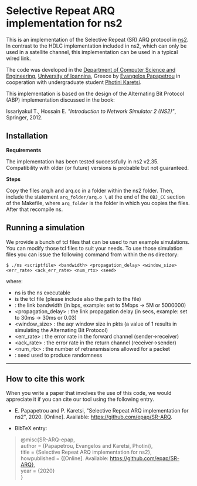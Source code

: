 # Selective Repeat ARQ implementation for ns2

This is an implementation of the Selective Repeat (SR) ARQ protocol in [ns2](https://www.isi.edu/nsnam/ns/). In contrast to the HDLC implementation included in ns2, which can only be used in a satellite channel, this implementation can be used in a typical wired link.

The code was developed in the [Department of Computer Science and Engineering](http://www.cse.uoi.gr/en/index.php?menu=m1), [University of Ioannina](http://www.uoi.gr/en), Greece by [Evangelos Papapetrou](http://cse.uoi.gr/~epap) in cooperation with undergraduate student [Photini Karetsi](https://github.com/pkaretsi).

This implementation is based on the design of the Alternating Bit Protocol (ABP) implementation discussed in the book:

Issariyakul T., Hossain E. _"Introduction to Network Simulator 2 (NS2)"_, Springer, 2012.

## Installation

**Requirements**

The implementation has been tested successfully in ns2 v2.35. Compatibility with older (or future) versions is probable but not guaranteed.

**Steps**

Copy the files arq.h and arq.cc in a folder within the ns2 folder. Then, include the statement ``arq_folder/arq.o \`` at the end of the ``OBJ_CC`` section of the Makefile, where ``arq_folder`` is the folder in which you copies the files. After that recompile ns.

## Running a simulation

We provide a bunch of tcl files that can be used to run example simulations. You can modify those tcl files to suit your needs. To use those simulation files you can issue the following command from within the ns directory:

```
$ ./ns <scriptfile> <bandwidth> <propagation_delay> <window_size> <err_rate> <ack_err_rate> <num_rtx> <seed>
```

where:

* ns is the ns executable
* <scriptfile> is the tcl file (please include also the path to the file)
* <bandwidth> : the link bandwidth (in bps, example: set to 5Mbps -> 5M or 5000000)
* <propagation_delay> : the link propagation delay (in secs, example: set to 30ms -> 30ms or 0.03)
* <window_size> : the aqr window size in pkts (a value of 1 results in simulating the Alternating Bit Protocol)
* <err_rate> : the error rate in the forward channel (sender->receiver)
* <ack_rate> : the error rate in the return channel (receiver->sender)
* <num_rtx> : the number of retransmissions allowed for a packet
* <seed> : seed used to produce randomness

-----------------------
## How to cite this work

When you write a paper that involves the use of this code, we would appreciate it if you can cite our tool using the following entry.

* E. Papapetrou and P. Karetsi, "Selective Repeat ARQ implementation for ns2", 2020. [Online]. Available: https://github.com/epap/SR-ARQ.

* BibTeX entry:
>@misc{SR-ARQ-epap,  
>	author = {Papapetrou, Evangelos and Karetsi, Photini},  
>	title = {Selective Repeat ARQ implementation for ns2},  
>	howpublished = {[Online]. Available: https://github.com/epap/SR-ARQ},  
>	year = {2020}  
>}
